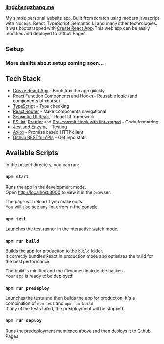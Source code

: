 ### [jingchengzhang.me](https://jingchengzhang.me)

My simple personal website app. Built from scratch using modern javascript with Node.js, React, TypeScript, Semantic UI and many other technologies. It was bootstrapped with [Create React App](https://github.com/facebook/create-react-app). This web app can be easily modified and deployed to Github Pages.

## Setup

### More deailts about setup coming soon...

## Tech Stack

- [Create React App](https://github.com/facebook/create-react-app) - Bootstrap the app quickly
- [React Function Components and Hooks](https://reactjs.org/docs/hooks-state.html#hooks-and-function-components) - Reusable logic (and components of course)
- [TypeScript](https://www.typescriptlang.org/) - Type checking
- [React Router](https://reactrouter.com/) - Make components navigational
- [Semantic UI React](https://react.semantic-ui.com/) - React UI framework
- [ESLint](https://eslint.org/), [Prettier](https://prettier.io/) and [Pre-commit Hook with lint-staged](https://prettier.io/docs/en/precommit.html#option-1-lint-stagedhttpsgithubcomokonetlint-staged) - Code formatting
- [Jest](https://jestjs.io/) and [Enzyme](https://enzymejs.github.io/enzyme/) - Testing
- [Axios](https://github.com/axios/axios) - Promise based HTTP client
- [Github RESTful APIs](https://docs.github.com/en/rest/reference/repos#get-a-repository) - Get repo stats

## Available Scripts

In the project directory, you can run:

### `npm start`

Runs the app in the development mode.<br />
Open [http://localhost:3000](http://localhost:3000) to view it in the browser.

The page will reload if you make edits.<br />
You will also see any lint errors in the console.

### `npm test`

Launches the test runner in the interactive watch mode.<br />

### `npm run build`

Builds the app for production to the `build` folder.<br />
It correctly bundles React in production mode and optimizes the build for the best performance.

The build is minified and the filenames include the hashes.<br />
Your app is ready to be deployed!

### `npm run predeploy`

Launches the tests and then builds the app for production. It's a combination of `npm test` and `npm run build`.<br />
If any of the tests failed, the predployment will be stopped.

### `npm run deploy`

Runs the predeployment mentioned above and then deploys it to Github Pages.
